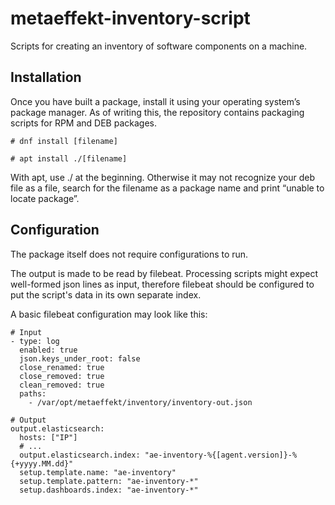 # metaeffekt-inventory-script

Scripts for creating an inventory of software components on a machine.


## Installation

Once you have built a package, install it using your operating system’s package manager.
As of writing this, the repository contains packaging scripts for RPM and DEB packages.

`# dnf install [filename]`

`# apt install ./[filename]`

With apt, use ./ at the beginning. Otherwise it may not recognize your deb file as a file, search for the filename as a package name and print “unable to locate package”.

## Configuration

The package itself does not require configurations to run.

The output is made to be read by filebeat.
Processing scripts might expect well-formed json lines as input, therefore filebeat should be configured to put the script's data in its own separate index.

A basic filebeat configuration may look like this:
```
# Input
- type: log
  enabled: true
  json.keys_under_root: false
  close_renamed: true
  close_removed: true
  clean_removed: true
  paths:
    - /var/opt/metaeffekt/inventory/inventory-out.json
  
# Output
output.elasticsearch:
  hosts: ["IP"]
  # ...
  output.elasticsearch.index: "ae-inventory-%{[agent.version]}-%{+yyyy.MM.dd}"
  setup.template.name: "ae-inventory"
  setup.template.pattern: "ae-inventory-*"
  setup.dashboards.index: "ae-inventory-*"
```
